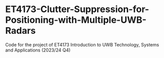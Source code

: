 # ET4173-Clutter-Suppression-for-Positioning-with-Multiple-UWB-Radars
Code for the project of ET4173 Introduction to UWB Technology, Systems and Applications (2023/24 Q4)
